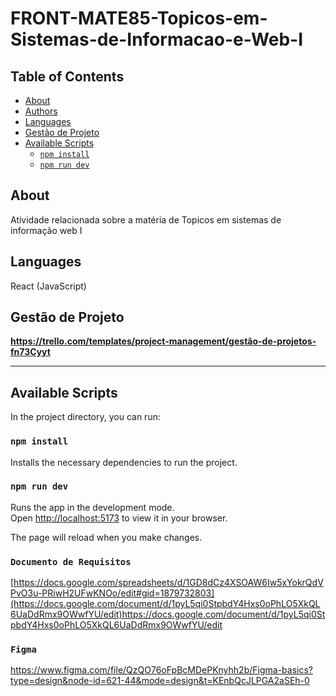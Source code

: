 # FRONT-MATE85-Topicos-em-Sistemas-de-Informacao-e-Web-I
 
## Table of Contents

- [About](#about)
- [Authors](#authors)
- [Languages](#languages)
- [Gestão de Projeto](#gestão-de-projeto)
- [Available Scripts](#available-scripts)
  - [`npm install`](#npm-install)
  - [`npm run dev`](#npm-run-dev)

## About

Atividade relacionada sobre a matéria de Topicos em sistemas de informação web I


## Languages

React (JavaScript)

## Gestão de Projeto
**https://trello.com/templates/project-management/gestão-de-projetos-fn73Cyyt**

---


## Available Scripts

In the project directory, you can run:

### `npm install`

Installs the necessary dependencies to run the project.

### `npm run dev`

Runs the app in the development mode.\
Open [http://localhost:5173](http://localhost:5173) to view it in your browser.

The page will reload when you make changes.

### `Documento de Requisitos`

[https://docs.google.com/spreadsheets/d/1GD8dCz4XSOAW6Iw5xYokrQdVPvO3u-PRiwH2UFwKNOo/edit#gid=1879732803](https://docs.google.com/document/d/1pyL5qi0StpbdY4Hxs0oPhLO5XkQL6UaDdRmx9OWwfYU/edit)https://docs.google.com/document/d/1pyL5qi0StpbdY4Hxs0oPhLO5XkQL6UaDdRmx9OWwfYU/edit

### `Figma`
https://www.figma.com/file/QzQO76oFpBcMDePKnyhh2b/Figma-basics?type=design&node-id=621-44&mode=design&t=KEnbQcJLPGA2aSEh-0
